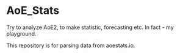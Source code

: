 # AoE_Stats
Try to analyze AoE2, to make statistic, forecasting etc. In fact - my playground.

This repository is for parsing data from aoestats.io.